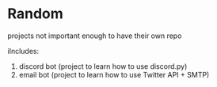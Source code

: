 # Random
projects not important enough to have their own repo

iIncludes:
1. discord bot (project to learn how to use discord.py)
2. email bot (project to learn how to use Twitter API + SMTP)
